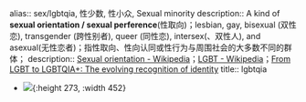 alias:: sex/lgbtqia, 性少数, 性小众, Sexual minority
description:: A kind of **sexual orientation / sexual perference**(性取向)；lesbian, gay, bisexual (双性恋), transgender (跨性别者), queer (同性恋), intersex(、双性人), and asexual(无性恋者)；指性取向、性向认同或性行为与周围社会的大多数不同的群体；
description:: [Sexual orientation - Wikipedia](https://en.wikipedia.org/wiki/Sexual_orientation)；[LGBT - Wikipedia](https://en.wikipedia.org/wiki/LGBT)；[From LGBT to LGBTQIA+: The evolving recognition of identity](https://www.nationalgeographic.com/history/article/from-lgbt-to-lgbtqia-the-evolving-recognition-of-identity)
title:: lgbtqia

- ![](../assets/Gender_symbols_(4_colors).svg){:height 273, :width 452}